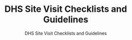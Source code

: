 ---
layout: resources-landing
title: "DHS Site Visit Checklists and Guidelines"
subtitle: "DHS Site Visit Checklists and Guidelines"
filters: federal-financial-assistance cfr training
doc-link: ../assets/files/Panel1_DHS-Site-Visit-Checklists-and-Guidelines-6-27-2016.docx
---